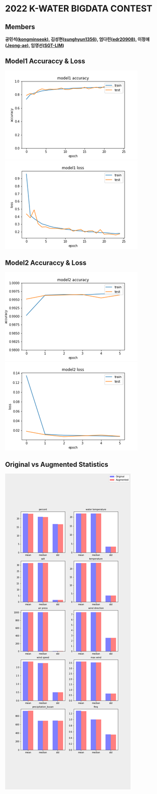 # 2022 K-WATER BIGDATA CONTEST
## Members 
**공민석([kongminseok](https://github.com/kongminseok)), 김성현([sunghyun1356](https://github.com/sunghyun1356)), 엄다린([edr20908](https://github.com/edr20908)), 이정애([Jeong-ae](https://github.com/Jeong-ae)), 임영선([SGT-LIM](https://github.com/SGT-LIM))**


## Model1 Accuraccy & Loss
<img src="./image/model1_accuracy.png">
<img src="./image/model1_loss.png">


## Model2 Accuraccy & Loss
<img src="./image/model2_accuracy.png">
<img src="./image/model2_loss.png">


## Original vs Augmented Statistics
<!-- img src="./image/o_vs_a_statistics_1.png" -->
<!-- img src="./image/o_vs_a_statistics_2.png" -->
<img src="./image/original_vs_augmented_statistics.png">
